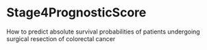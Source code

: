 # Stage4PrognosticScore
How to predict absolute survival probabilities of patients undergoing surgical resection of colorectal cancer 
